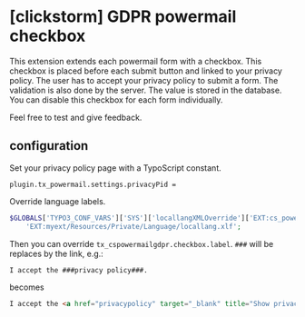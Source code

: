 # [clickstorm] GDPR powermail checkbox

This extension extends each powermail form with a checkbox. This checkbox is placed before each submit button and 
linked to your privacy policy. The user has to accept your privacy policy to submit a form. The validation is 
also done by the server. The value is stored  in the database. You can disable this checkbox for each form 
individually.

Feel free to test and give feedback. 

## configuration

Set your privacy policy page with a TypoScript constant.
```
plugin.tx_powermail.settings.privacyPid =
```

Override language labels.

```php
$GLOBALS['TYPO3_CONF_VARS']['SYS']['locallangXMLOverride']['EXT:cs_powermail_gdpr/Resources/Private/Language/locallang.xlf'][] = 
    'EXT:myext/Resources/Private/Language/locallang.xlf';
```

Then you can override `tx_cspowermailgdpr.checkbox.label`. `###` will be replaces by the link, e.g.:

```
I accept the ###privacy policy###.
```

becomes

```html
I accept the <a href="privacypolicy" target="_blank" title="Show privacy policy">privacy policy</a>.
```